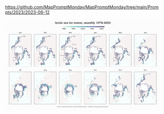 https://github.com/MapPromptMonday/MapPromptMonday/tree/main/Prompts/2023/2023-06-12

![](plots/arctic.png)
